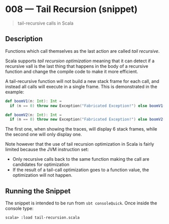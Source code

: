 # 008 &mdash; Tail Recursion (snippet)
> tail-recursive calls in Scala

## Description
Functions which call themselves as the last action are called *tail recursive*.

Scala supports *tail recursion optimization* meaning that it can detect if a recursive vall is the last thing that happens in the body of a recursive function and change the compile code to make it more efficient.

A tail-recursive function will not build a new stack frame for each call, and instead all calls will execute in a single frame. This is demonstrated in the example:
```scala
def boomV1(n: Int): Int = 
  if (n == 0) throw new Exception("Fabricated Exception!") else boomV1(n - 1) + 1  // not tail-recursive

def boomV2(n: Int): Int =
  if (n == 0) throw new Exception("Fabricated Exception!") else boomV2(n - 1) // tail-recursive
```

The first one, when showing the traces, will display 6 stack frames, while the second one will only display one.


Note however that the use of tail recursion optimization in Scala is fairly limited because the JVM instruction set:
+ Only recursive calls back to the same function making the call are candidates for optimization
+ If the result of a tail-call optimization goes to a function value, the optimization will not happen.

## Running the Snippet
The snippet is intended to be run from `sbt consoleQuick`. Once inside the console type:
```
scala> :load tail-recursion.scala
```